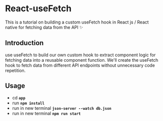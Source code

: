 # React-useFetch
This is a tutorial on building a custom useFetch hook in React js / React native for fetching data from the API ✨

## Introduction
use useFetch to build our own custom hook to extract component logic for fetching data into a reusable component function. We'll create the useFetch hook to fetch data from different API endpoints without unnecessary code repetition.

## Usage
- cd **`app`**
- run **`npm install`**
- run in new terminal **`json-server --watch db.json`**
- run in new terminal **`npm run start`**